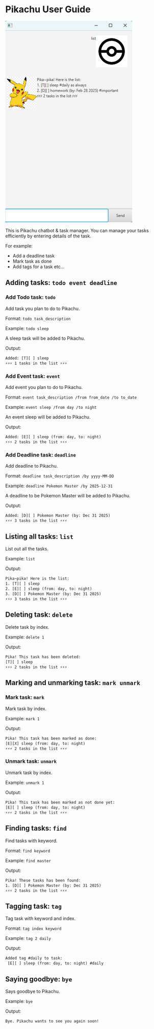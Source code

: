 # Pikachu User Guide

![Pikachu.ui](Ui.png)

This is Pikachu chatbot & task manager. You can manage your tasks efficiently by entering details of the task.

For example:
- Add a deadline task
- Mark task as done
- Add tags for a task
etc...

## Adding tasks: `todo event deadline`

### Add Todo task: `todo`

Add task you plan to do to Pikachu.

Format: `todo task_description`

Example: `todo sleep`

A sleep task will be added to Pikachu.

Output:
```
Added: [T][ ] sleep 
⚡⚡⚡ 1 tasks in the list ⚡⚡⚡
```

### Add Event task: `event`

Add event you plan to do to Pikachu.

Format: `event task_description /from from_date /to to_date`

Example: `event sleep /from day /to night `

An event sleep will be added to Pikachu.

Output:
```
Added: [E][ ] sleep (from: day, to: night) 
⚡⚡⚡ 2 tasks in the list ⚡⚡⚡
```

### Add Deadline task: `deadline`

Add deadline to Pikachu. 

Format: `deadline task_description /by yyyy-MM-DD`

Example: `deadline Pokemon Master /by 2025-12-31`

A deadline to be Pokemon Master will be added to Pikachu.

Output:
```
Added: [D][ ] Pokemon Master (by: Dec 31 2025) 
⚡⚡⚡ 3 tasks in the list ⚡⚡⚡
```

## Listing all tasks: `list`

List out all the tasks.

Example: `list`

Output:
```
Pika~pika! Here is the list:
1. [T][ ] sleep
2. [E][ ] sleep (from: day, to: night) 
3. [D][ ] Pokemon Master (by: Dec 31 2025) 
⚡⚡⚡ 3 tasks in the list ⚡⚡⚡
```

## Deleting task: `delete`

Delete task by index.

Example: `delete 1`

Output:
```
Pika! This task has been deleted:
[T][ ] sleep
⚡⚡⚡ 2 tasks in the list ⚡⚡⚡
```

## Marking and unmarking task: `mark unmark`

### Mark task: `mark`

Mark task by index.

Example: `mark 1`

Output:
```
Pika! This task has been marked as done:
[E][X] sleep (from: day, to: night) 
⚡⚡⚡ 2 tasks in the list ⚡⚡⚡
```

### Unmark task: `unmark`

Unmark task by index.

Example: `unmark 1`

Output:
```
Pika! This task has been marked as not done yet:
[E][ ] sleep (from: day, to: night) 
⚡⚡⚡ 2 tasks in the list ⚡⚡⚡
```

## Finding tasks: `find`

Find tasks with keyword.

Format: `find keyword`

Example: `find master`

Output:
```
Pika! These tasks has been found:
1. [D][ ] Pokemon Master (by: Dec 31 2025) 
⚡⚡⚡ 2 tasks in the list ⚡⚡⚡
```

## Tagging task: `tag`

Tag task with keyword and index.

Format: `tag index keyword`

Example: `tag 2 daily`

Output:
```
Added tag #daily to task:
 [E][ ] sleep (from: day, to: night) #daily
```

## Saying goodbye: `bye`

Says goodbye to Pikachu.

Example: `bye`

Output:
```
Bye. Pikachu wants to see you again soon!
```